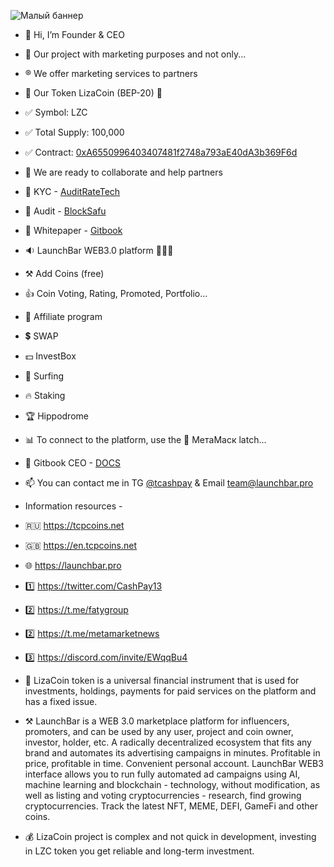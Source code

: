 ![Малый баннер](https://3408707014-files.gitbook.io/~/files/v0/b/gitbook-x-prod.appspot.com/o/spaces%2FgV6eWDZUUCHOxowWJVb8%2Fuploads%2FRxJjhDtU1HcfTUpwJqfL%2FLaunchBar.svg?alt=media&token=b93f50ab-40b7-4fd2-85bc-af5fecea02cc)


- 👋 Hi, I’m Founder & CEO
- 👀 Our project with marketing purposes and not only...
- ®️ We offer marketing services to partners
- 💎 Our Token LizaCoin (BEP-20) 💎
- ✅ Symbol: LZC
- ✅ Total Supply: 100,000
- ✅ Contract: [0xA6550996403407481f2748a793aE40dA3b369F6d](https://bscscan.com/token/0xA6550996403407481f2748a793aE40dA3b369F6d)
- 💞️ We are ready to collaborate and help partners
- 💠 KYC - [AuditRateTech](https://tcpcoins.net/uploads/s/7/a/g/7agy4blgatdj/file/zf9Prgfk.jpg?preview=1)
- 💠 Audit - [BlockSafu](https://blocksafu.com/project-detail/0xA6550996403407481f2748a793aE40dA3b369F6d)
- 💠 Whitepaper - [Gitbook](https://lizacoin.gitbook.io/meet-lizacoin-and-launchbar-1/)

- 🔉 LaunchBar WEB3.0 platform 🚀🚀🚀
- ⚒ Add Coins (free)
- 👍 Coin Voting, Rating, Promoted, Portfolio...
- 👬 Affiliate program
- 💲 SWAP
- 💵 InvestBox
- 💫 Surfing
- 🔥 Staking
- 🏆 Hippodrome
- 📊 To connect to the platform, use the 🦊 МетаМаск latch...

- 💠 Gitbook CEO - [DOCS](https://lizacoin.gitbook.io/launchbar/general/launchbar-getting-started-ceo)
- 📫 You can contact me in TG [@tcashpay](https://t.me/komfaty) & Email team@launchbar.pro

- Information resources -
- 🇷🇺 https://tcpcoins.net
- 🇬🇧 https://en.tcpcoins.net
- 🌐 https://launchbar.pro
- 1️⃣ https://twitter.com/CashPay13
- 2️⃣ https://t.me/fatygroup
- 2️⃣ https://t.me/metamarketnews
- 3️⃣ https://discord.com/invite/EWqqBu4

- 💎 LizaCoin token is a universal financial instrument that is used for investments, holdings, payments for paid services on the platform and has a fixed issue.
- ⚒ LaunchBar is a WEB 3.0 marketplace platform for influencers, promoters, and can be used by any user, project and coin owner, investor, holder, etc. 
A radically decentralized ecosystem that fits any brand and automates its advertising campaigns in minutes. Profitable in price, profitable in time. Convenient personal account.
LaunchBar WEB3 interface allows you to run fully automated ad campaigns using AI, machine learning and blockchain - technology, without modification, as well as listing and voting cryptocurrencies - research, find growing cryptocurrencies. Track the latest NFT, MEME, DEFI, GameFi and other coins.
- 💰 LizaCoin project is complex and not quick in development, investing in LZC token you get reliable and long-term investment.

<!---
faty007/faty007 is a ✨ special ✨ repository because its `README.md` (this file) appears on your GitHub profile.
You can click the Preview link to take a look at your changes.
--->
